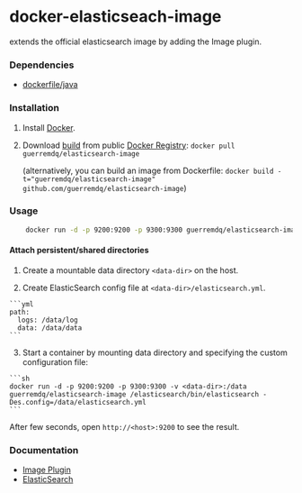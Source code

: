 docker-elasticseach-image
=========================

extends the official elasticsearch image by adding the Image plugin.

### Dependencies

* [dockerfile/java](http://dockerfile.github.io/#/java)


### Installation

1. Install [Docker](https://www.docker.io/).

2. Download [build](https://index.docker.io/u/guerremdq/elasticsearch-image/) from public [Docker Registry](https://index.docker.io/): `docker pull guerremdq/elasticsearch-image`

   (alternatively, you can build an image from Dockerfile: `docker build -t="guerremdq/elasticsearch-image" github.com/guerremdq/elasticsearch-image`)


### Usage
```sh
    docker run -d -p 9200:9200 -p 9300:9300 guerremdq/elasticsearch-image
```
#### Attach persistent/shared directories

  1. Create a mountable data directory `<data-dir>` on the host.

  2. Create ElasticSearch config file at `<data-dir>/elasticsearch.yml`.

    ```yml
    path:
      logs: /data/log
      data: /data/data
    ```

  3. Start a container by mounting data directory and specifying the custom configuration file:

    ```sh
    docker run -d -p 9200:9200 -p 9300:9300 -v <data-dir>:/data guerremdq/elasticsearch-image /elasticsearch/bin/elasticsearch -Des.config=/data/elasticsearch.yml
    ```

After few seconds, open `http://<host>:9200` to see the result.


### Documentation
* [Image Plugin](https://github.com/kzwang/elasticsearch-image)
* [ElasticSearch](http://www.elasticsearch.org/guide/en/elasticsearch/guide/current/)